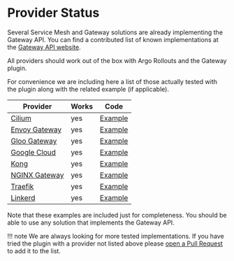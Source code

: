 # Provider Status

Several Service Mesh and Gateway solutions are already implementing
the Gateway API. You can find a contributed list of known implementations at the [Gateway API website](https://gateway-api.sigs.k8s.io/implementations/).

All providers should work out of the box with Argo Rollouts and the Gateway plugin.

For convenience we are including here a list of those actually tested with the plugin along with the related example (if applicable).


| Provider   |    Works | Code |
|------------|----------|---------|
| [Cilium](https://cilium.io/)     | yes      | [Example](https://github.com/argoproj-labs/rollouts-plugin-trafficrouter-gatewayapi/tree/main/examples/cilium)    |
| [Envoy Gateway](https://gateway.envoyproxy.io/)     | yes      | [Example](https://github.com/argoproj-labs/rollouts-plugin-trafficrouter-gatewayapi/tree/main/examples/envoygateway)    |
| [Gloo Gateway](https://docs.solo.io/gloo-gateway/v2/)     | yes      | [Example](https://github.com/argoproj-labs/rollouts-plugin-trafficrouter-gatewayapi/tree/main/examples/gloo-gateway)    |
| [Google Cloud](https://cloud.google.com/kubernetes-engine/docs/concepts/gateway-api)     | yes      | [Example](https://github.com/argoproj-labs/rollouts-plugin-trafficrouter-gatewayapi/tree/main/examples/google-cloud)    |
| [Kong](https://docs.konghq.com/kubernetes-ingress-controller/latest/concepts/gateway-api/)     | yes      | [Example](https://github.com/argoproj-labs/rollouts-plugin-trafficrouter-gatewayapi/tree/main/examples/kong)    |
| [NGINX Gateway](https://github.com/nginxinc/nginx-gateway-fabric)     | yes      | [Example](https://github.com/argoproj-labs/rollouts-plugin-trafficrouter-gatewayapi/tree/main/examples/nginx)    |
| [Traefik](https://doc.traefik.io/traefik/providers/kubernetes-gateway/)     | yes      | [Example](https://github.com/argoproj-labs/rollouts-plugin-trafficrouter-gatewayapi/tree/main/examples/traefik)    |
| [Linkerd](https://linkerd.io/)     | yes      | [Example](https://github.com/argoproj-labs/rollouts-plugin-trafficrouter-gatewayapi/tree/main/examples/traefik)    |

Note that these examples are included just for completeness. You should be able
to use any solution that implements the Gateway API. 

!!! note
    We are always looking for more tested implementations. If you have tried the plugin with a provider not listed above please [open a Pull Request](https://github.com/argoproj-labs/rollouts-plugin-trafficrouter-gatewayapi/pulls) to add it to the list.

